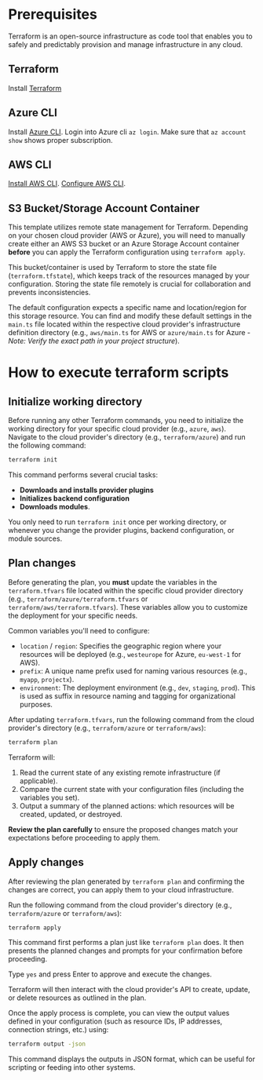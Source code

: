 # Prerequisites

Terraform is an open-source infrastructure as code tool that enables you to safely and predictably provision and manage infrastructure in any cloud.

## Terraform

Install [Terraform](https://developer.hashicorp.com/terraform/tutorials/azure-get-started/install-cli)

## Azure CLI

Install [Azure CLI](https://learn.microsoft.com/en-us/cli/azure/install-azure-cli).
Login into Azure cli `az login`. Make sure that `az account show` shows proper subscription.

## AWS CLI

[Install AWS CLI](https://docs.aws.amazon.com/cli/latest/userguide/getting-started-install.html).
[Configure AWS CLI](https://docs.aws.amazon.com/cli/latest/userguide/cli-configure-envvars.html).

## S3 Bucket/Storage Account Container

This template utilizes remote state management for Terraform. Depending on your chosen cloud provider (AWS or Azure), you will need to manually create either an AWS S3 bucket or an Azure Storage Account container **before** you can apply the Terraform configuration using `terraform apply`.

This bucket/container is used by Terraform to store the state file (`terraform.tfstate`), which keeps track of the resources managed by your configuration. Storing the state file remotely is crucial for collaboration and prevents inconsistencies.

The default configuration expects a specific name and location/region for this storage resource. You can find and modify these default settings in the `main.ts` file located within the respective cloud provider's infrastructure definition directory (e.g., `aws/main.ts` for AWS or `azure/main.ts` for Azure - _Note: Verify the exact path in your project structure_).

# How to execute terraform scripts

## Initialize working directory

Before running any other Terraform commands, you need to initialize the working directory for your specific cloud provider (e.g., `azure`, `aws`). Navigate to the cloud provider's directory (e.g., `terraform/azure`) and run the following command:

```bash
terraform init
```

This command performs several crucial tasks:

-   **Downloads and installs provider plugins**
-   **Initializes backend configuration**
-   **Downloads modules**.

You only need to run `terraform init` once per working directory, or whenever you change the provider plugins, backend configuration, or module sources.

## Plan changes

Before generating the plan, you **must** update the variables in the `terraform.tfvars` file located within the specific cloud provider directory (e.g., `terraform/azure/terraform.tfvars` or `terraform/aws/terraform.tfvars`). These variables allow you to customize the deployment for your specific needs.

Common variables you'll need to configure:

-   `location` / `region`: Specifies the geographic region where your resources will be deployed (e.g., `westeurope` for Azure, `eu-west-1` for AWS).
-   `prefix`: A unique name prefix used for naming various resources (e.g., `myapp`, `projectx`).
-   `environment`: The deployment environment (e.g., `dev`, `staging`, `prod`). This is used as suffix in resource naming and tagging for organizational purposes.

After updating `terraform.tfvars`, run the following command from the cloud provider's directory (e.g., `terraform/azure` or `terraform/aws`):

```bash
terraform plan
```

Terraform will:

1.  Read the current state of any existing remote infrastructure (if applicable).
2.  Compare the current state with your configuration files (including the variables you set).
3.  Output a summary of the planned actions: which resources will be created, updated, or destroyed.

**Review the plan carefully** to ensure the proposed changes match your expectations before proceeding to apply them.

## Apply changes

After reviewing the plan generated by `terraform plan` and confirming the changes are correct, you can apply them to your cloud infrastructure.

Run the following command from the cloud provider's directory (e.g., `terraform/azure` or `terraform/aws`):

```bash
terraform apply
```

This command first performs a plan just like `terraform plan` does. It then presents the planned changes and prompts for your confirmation before proceeding.

Type `yes` and press Enter to approve and execute the changes.

Terraform will then interact with the cloud provider's API to create, update, or delete resources as outlined in the plan.

Once the apply process is complete, you can view the output values defined in your configuration (such as resource IDs, IP addresses, connection strings, etc.) using:

```bash
terraform output -json
```

This command displays the outputs in JSON format, which can be useful for scripting or feeding into other systems.
